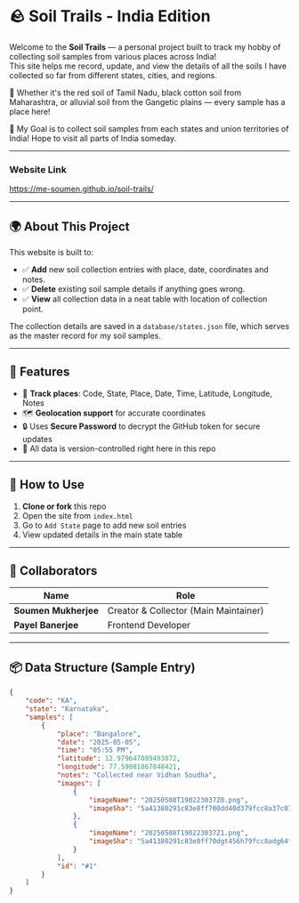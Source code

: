 # 🪨 Soil Trails - India Edition

Welcome to the **Soil Trails** — a personal project built to track my hobby of collecting soil samples from various
places across India!  
This site helps me record, update, and view the details of all the soils I have collected so far from different states,
cities, and regions.

🌱 Whether it's the red soil of Tamil Nadu, black cotton soil from Maharashtra, or alluvial soil from the Gangetic
plains — every sample has a place here!

🎯 My Goal is to collect soil samples from each states and union territories of India! Hope to visit all parts of India someday.

---

### Website Link

https://me-soumen.github.io/soil-trails/

---

## 🌍 About This Project

This website is built to:

- ✅ **Add** new soil collection entries with place, date, coordinates and notes.
- ✅ **Delete** existing soil sample details if anything goes wrong.
- ✅ **View** all collection data in a neat table with location of collection point.

The collection details are saved in a `database/states.json` file, which serves as the master record for my soil
samples.

---

## 🔖 Features

- 📍 **Track places**: Code, State, Place, Date, Time, Latitude, Longitude, Notes
- 🗺️ **Geolocation support** for accurate coordinates
- 🔒 Uses **Secure Password** to decrypt the GitHub token for secure updates
- 📝 All data is version-controlled right here in this repo

---

## 🚀 How to Use

1. **Clone or fork** this repo
2. Open the site from `index.html`
3. Go to `Add State` page to add new soil entries
4. View updated details in the main state table

---

## 🤝 Collaborators

| Name                 | Role                                  |
|----------------------|---------------------------------------|
| **Soumen Mukherjee** | Creator & Collector (Main Maintainer) |
| **Payel Banerjee**   | Frontend Developer                    |

---

## 📦 Data Structure (Sample Entry)

```json
{
    "code": "KA",
    "state": "Karnataka",
    "samples": [
        {
            "place": "Bangalore",
            "date": "2025-05-05",
            "time": "05:55 PM",
            "latitude": 12.979647089493072,
            "longitude": 77.59081867848421,
            "notes": "Collected near Vidhan Soudha",
            "images": [
                {
                    "imageName": "20250508T190223037Z0.png",
                    "imageSha": "5a41380291c83e0ff700dd40d379fcc8a37c07ff",
                },
                {
                    "imageName": "20250508T190223037Z1.png",
                    "imageSha": "5a41380291c83e0ff70dgt456h79fcc8adg64trh",
                }
            ],
            "id": "#1"
        }
    ]
}